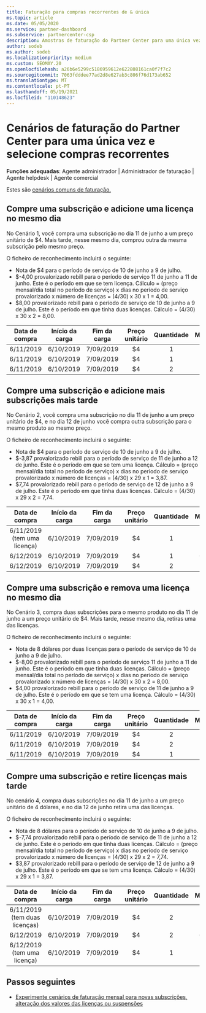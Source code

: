 ```yaml
---
title: Faturação para compras recorrentes de & única
ms.topic: article
ms.date: 05/05/2020
ms.service: partner-dashboard
ms.subservice: partnercenter-csp
description: Amostras de faturação do Partner Center para uma única vez e selecione compras recorrentes - quando compra subscrições, adiciona mais subscrições, adiciona ou remove licenças.
author: sodeb
ms.author: sodeb
ms.localizationpriority: medium
ms.custom: SEOMAY.20
ms.openlocfilehash: a26b6e5299c5186959612e622808161ca0f7f7c2
ms.sourcegitcommit: 7063fdddee77ad2d8e627ab3c806f76d173ab652
ms.translationtype: MT
ms.contentlocale: pt-PT
ms.lasthandoff: 05/19/2021
ms.locfileid: "110148623"
---
```

# <a name="partner-center-billing-scenarios-for-one-time-and-select-recurring-purchases"></a>Cenários de faturação do Partner Center para uma única vez e selecione compras recorrentes

**Funções adequadas**: Agente administrador | Administrador de faturação | Agente helpdesk | Agente comercial

Estes são [cenários comuns de faturação.](common-billing-scenarios.md) 

## <a name="purchase-a-subscription-and-add-a-license-on-the-same-day"></a>Compre uma subscrição e adicione uma licença no mesmo dia

No Cenário 1, você compra uma subscrição no dia 11 de junho a um preço unitário de $4. Mais tarde, nesse mesmo dia, comprou outra da mesma subscrição pelo mesmo preço.

O ficheiro de reconhecimento incluirá o seguinte:

- Nota de $4 para o período de serviço de 10 de junho a 9 de julho.
- $-4,00 provalorizado rebill para o período de serviço 11 de junho a 11 de junho. Este é o período em que se tem licença. Cálculo = (preço mensal/dia total no período de serviço) x dias no período de serviço provalorizado x número de licenças = (4/30) x 30 x 1 = 4,00.
- $8,00 provalorizado rebill para o período de serviço de 10 de junho a 9 de julho. Este é o período em que tinha duas licenças. Cálculo = (4/30) x 30 x 2 = 8,00.

|**Data de compra**   |**Início da carga** |**Fim da carga**  |**Preço unitário**  |**Quantidade**  |**Montante** |**Tipo de custo** |
|:------:|:------:|:------:|:------:|:------:|:------:|:-----:|
|6/11/2019      |6/10/2019   |7/09/2019         |$4                |1                 |$4            |Novo         |
|6/11/2019     | 6/10/2019    |7/09/2019        |$4        |1        | -$4       |adicionarQuantity           |
|6/11/2019     | 6/10/2019    |7/09/2019        |$4        | 2      |$8         |adicionarQuantity           |

## <a name="purchase-a-subscription-and-add-more-subscriptions-later"></a>Compre uma subscrição e adicione mais subscrições mais tarde

No Cenário 2, você compra uma subscrição no dia 11 de junho a um preço unitário de $4, e no dia 12 de junho você compra outra subscrição para o mesmo produto ao mesmo preço.

O ficheiro de reconhecimento incluirá o seguinte:

- Nota de $4 para o período de serviço de 10 de junho a 9 de julho.
- $-3,87 provalorizado rebill para o período de serviço de 11 de junho a 12 de junho. Este é o período em que se tem uma licença. Cálculo = (preço mensal/dia total no período de serviço) x dias no período de serviço provalorizado x número de licenças = (4/30) x 29 x 1 = 3,87.
- $7,74 provalorizado rebill para o período de serviço de 12 de junho a 9 de julho. Este é o período em que tinha duas licenças. Cálculo = (4/30) x 29 x 2 = 7,74.

|**Data de compra**   |**Início da carga** |**Fim da carga**  |**Preço unitário**  |**Quantidade**  |**Montante** |**Tipo de custo** |
|:------:|:------:|:------:|:------:|:------:|:------:|:-----:|
|6/11/2019 (tem uma licença)     |6/10/2019   |7/09/2019         |$4         |1        |$4            |Novo         |
|6/12/2019     | 6/10/2019    |7/09/2019        |$4        |1        | -$3,87       |adicionarQuantity           |
|6/12/2019     | 6/10/2019    |7/09/2019        |$4        | 2      |$7,74       |adicionarQuantity           |

## <a name="purchase-a-subscription-and-remove-a-license-on-the-same-day"></a>Compre uma subscrição e remova uma licença no mesmo dia

No Cenário 3, compra duas subscrições para o mesmo produto no dia 11 de junho a um preço unitário de $4. Mais tarde, nesse mesmo dia, retiras uma das licenças.  

O ficheiro de reconhecimento incluirá o seguinte:

- Nota de 8 dólares por duas licenças para o período de serviço de 10 de junho a 9 de julho.
- $-8,00 provalorizado rebill para o período de serviço 11 de junho a 11 de junho. Este é o período em que tinha duas licenças. Cálculo = (preço mensal/dia total no período de serviço) x dias no período de serviço provalorizado x número de licenças = (4/30) x 30 x 2 = 8,00.
- $4,00 provalorizado rebill para o período de serviço de 11 de junho a 9 de julho. Este é o período em que se tem uma licença. Cálculo = (4/30) x 30 x 1 = 4,00.

|**Data de compra**   |**Início da carga** |**Fim da carga**  |**Preço unitário**  |**Quantidade**  |**Montante** |**Tipo de custo** |
|:------:|:------:|:------:|:------:|:------:|:------:|:-----:|
|6/11/2019      |6/10/2019   |7/09/2019         |$4                |2                 |$8            |Novo         |
|6/11/2019     | 6/10/2019    |7/09/2019        |$4        |2        | -$8       |removerQuantidade           |
|6/11/2019     | 6/10/2019    |7/09/2019        |$4        | 1      |$4         |removerQuantidade           |

## <a name="purchase-a-subscription-and-remove-licenses-later"></a>Compre uma subscrição e retire licenças mais tarde

No cenário 4, compra duas subscrições no dia 11 de junho a um preço unitário de 4 dólares, e no dia 12 de junho retira uma das licenças.

O ficheiro de reconhecimento incluirá o seguinte:

- Nota de 8 dólares para o período de serviço de 10 de junho a 9 de julho.
- $-7,74 provalorizado rebill para o período de serviço de 11 de junho a 12 de junho. Este é o período em que tinha duas licenças. Cálculo = (preço mensal/dia total no período de serviço) x dias no período de serviço provalorizado x número de licenças = (4/30) x 29 x 2 = 7,74.
- $3,87 provalorizado rebill para o período de serviço de 12 de junho a 9 de julho. Este é o período em que se tem uma licença. Cálculo = (4/30) x 29 x 1 = 3,87.

|**Data de compra**   |**Início da carga** |**Fim da carga**  |**Preço unitário**  |**Quantidade**  |**Montante** |**Tipo de custo** |
|:------:|:------:|:------:|:------:|:------:|:------:|:-----:|
|6/11/2019 (tem duas licenças)     |6/10/2019   |7/09/2019         |$4         |2        |$8       |Novo       |
|6/12/2019     | 6/10/2019    |7/09/2019        |$4        |2        | -$7,74       |removerQuantidade           |
|6/12/2019 (tem uma licença)    | 6/10/2019    |7/09/2019   |$4    |1      |$3,87    |removerQuantidade |

## <a name="next-steps"></a>Passos seguintes

- [Experimente cenários de faturação mensal para novas subscrições, alteração dos valores das licenças ou suspensões](common-billing-scenarios-monthly.md)